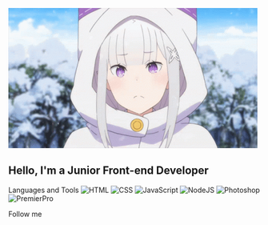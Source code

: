 [![Header](https://github.com/ItsZeroFour/ItsZeroFour/blob/main/assets/background.gif)](https://vk.com/nullbebra)

## Hello, I'm a Junior Front-end Developer

Languages and Tools
![HTML](https://img.shields.io/badge/-HTML-090909?style=for-the-badge&logo=HTML&logoColor=f16524)
![CSS](https://img.shields.io/badge/-CSS-090909?style=for-the-badge&logo=CSS&logoColor=2465f1)
![JavaScript](https://img.shields.io/badge/-JavaScript-090909?style=for-the-badge&logo=JavaScript&logoColor=E9D54D)
![NodeJS](https://img.shields.io/badge/-NodeJS-090909?style=for-the-badge&logo=NodeJS&logoColor=8cc600)
![Photoshop](https://img.shields.io/badge/-Photoshop-090909?style=for-the-badge&logo=Photoshop&logoColor=001833)
![PremierPro](https://img.shields.io/badge/-PremierPro-090909?style=for-the-badge&logo=PremierPro&logoColor=00005b)

Follow me
